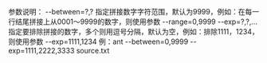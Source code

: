 参数说明：
	--between=?,? 指定拼接数字字符范围，默认为9999，例如：在每一行结尾拼接上从0001～9999的数字，则使用参数 --range=0,9999
	--exp=?,?,... 指定要排除拼接的数字，多个则用逗号分隔，默认为空，例如：排除1111，1234，则使用参数 --exp=1111,1234
	例：ant --between=0,9999 --exp=1111,2222,3333 source.txt

